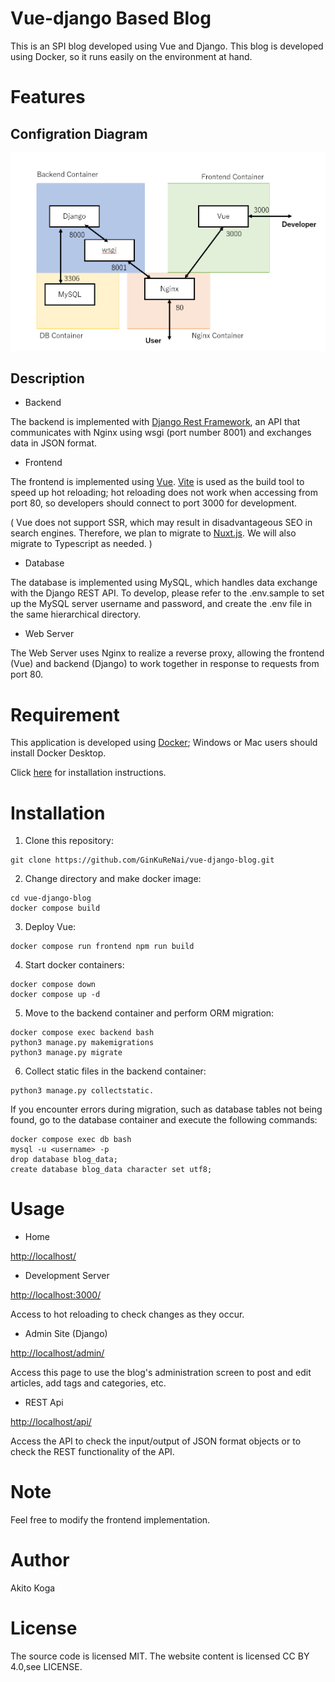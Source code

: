 # Vue-django Based Blog

This is an SPI blog developed using Vue and Django. This blog is developed using Docker, so it runs easily on the environment at hand.

# Features

   ## Configration Diagram

  ![ConfigrationDiagram](configration_diagram.png)

  ## Description

   - Backend

  The backend is implemented with [Django Rest Framework](https://github.com/encode/django-rest-framework), an API that communicates with Nginx using wsgi (port number 8001) and exchanges data in JSON format.

   - Frontend

  The frontend is implemented using [Vue](https://github.com/vuejs/vue). [Vite](https://github.com/vitejs/vite) is used as the build tool to speed up hot reloading; hot reloading does not work when accessing from port 80, so developers should connect to port 3000 for development.

  ( Vue does not support SSR, which may result in disadvantageous SEO in search engines. Therefore, we plan to migrate to [Nuxt.js](https://github.com/nuxt/nuxt.js). We will also migrate to Typescript as needed. )

   - Database
   
  The database is implemented using MySQL, which handles data exchange with the Django REST API. To develop, please refer to the .env.sample to set up the MySQL server username and password, and create the .env file in the same hierarchical directory.

   - Web Server
   
   The Web Server uses Nginx to realize a reverse proxy, allowing the frontend (Vue) and backend (Django) to work together in response to requests from port 80.

# Requirement

This application is developed using [Docker](https://www.docker.com/); Windows or Mac users should install Docker Desktop.

Click [here](https://docs.docker.com/engine/install/) for installation instructions.

# Installation

1. Clone this repository:
```
git clone https://github.com/GinKuReNai/vue-django-blog.git
```

2. Change directory and make docker image:
```
cd vue-django-blog
docker compose build
```

3. Deploy Vue:
```
docker compose run frontend npm run build
```

4. Start docker containers:
```
docker compose down
docker compose up -d
```

5. Move to the backend container and perform ORM migration:
```
docker compose exec backend bash
python3 manage.py makemigrations
python3 manage.py migrate
```

6. Collect static files in the backend container:
```
python3 manage.py collectstatic.
```

If you encounter errors during migration, such as database tables not being found, go to the database container and execute the following commands:
```
docker compose exec db bash
mysql -u <username> -p
drop database blog_data;
create database blog_data character set utf8;
```

# Usage

- Home

[http://localhost/](http://localhost/)

- Development Server

[http://localhost:3000/](http://localhost:3000/)

Access to hot reloading to check changes as they occur.

- Admin Site (Django)

[http://localhost/admin/](http://localhost/admin/)

Access this page to use the blog's administration screen to post and edit articles, add tags and categories, etc.

- REST Api

[http://localhost/api/](http://localhost/api/)

Access the API to check the input/output of JSON format objects or to check the REST functionality of the API.

# Note

Feel free to modify the frontend implementation.

# Author

Akito Koga

# License

The source code is licensed MIT. The website content is licensed CC BY 4.0,see LICENSE.
